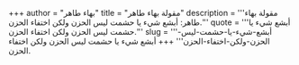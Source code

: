 +++
author = "بهاء طاهر"
title = "مقولة بهاء طاهر"
description = '''مقولة بهاء طاهر: أبشع شيء يا حشمت ليس الحزن ولكن اختفاء الحزن.'''
quote = '''أبشع شيء يا حشمت ليس الحزن ولكن اختفاء الحزن.'''
slug = '''أبشع-شيء-يا-حشمت-ليس-الحزن-ولكن-اختفاء-الحزن'''
+++
أبشع شيء يا حشمت ليس الحزن ولكن اختفاء الحزن.
